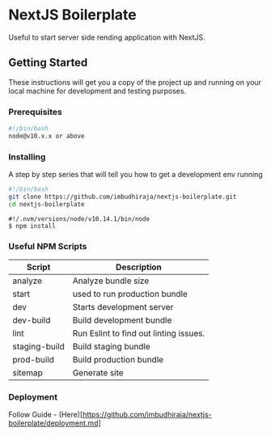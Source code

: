 # NextJS Boilerplate

Useful to start server side rending application with NextJS.

## Getting Started

These instructions will get you a copy of the project up and running on your local machine for development and testing purposes.

### Prerequisites

```bash
#!/bin/bash
node@v10.x.x or above
```

### Installing

A step by step series that will tell you how to get a development env running

```bash
#!/bin/bash
git clone https://github.com/imbudhiraja/nextjs-boilerplate.git
cd nextjs-boilerplate
```

```node
#!/.nvm/versions/node/v10.14.1/bin/node
$ npm install
```

### Useful NPM Scripts

| Script        | Description                            |
| ------------- | -------------------------------------- |
| analyze       | Analyze bundle size                    |
| start         | used to run production bundle          |
| dev           | Starts development server              |
| dev-build     | Build development bundle               |
| lint          | Run Eslint to find out linting issues. |
| staging-build | Build staging bundle                   |
| prod-build    | Build production bundle                |
| sitemap       | Generate site                          |

### Deployment
Follow Guide - (Here)[https://github.com/imbudhiraja/nextjs-boilerplate/deployment.md]